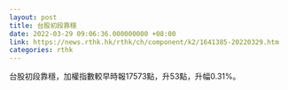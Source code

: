 ```yaml
---
layout: post
title: 台股初段靠穩
date: 2022-03-29 09:06:36.000000000 +08:00
link: https://news.rthk.hk/rthk/ch/component/k2/1641385-20220329.htm
categories: rthk
---
```


台股初段靠穩，加權指數較早時報17573點，升53點，升幅0.31%。
